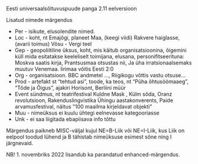 Eesti universaalsõltuvuspuude panga 2.11 eelversioon

Lisatud nimede märgendus

* Per - isikute,  elusolendite nimed. 
* Loc - koht, nt Emajõgi,  planeet Maa, (keegi viidi) Rakvere haiglasse, (avarii toimus) Võsu - Vergi teel
* Gep - geopoliitiline üksus, koht, mis käitub organisatsioonina, õigemini küll mida esitatakse keeleliselt toimijana, elusana, personifitseerituna: Moskva saatis kirja, Prantsusmaa otsustas nii, Ja üha irratsionaalsemaks muutuv Venemaa. Iirimaa võitis Eesti 2:0
* Org - organisatsioon. BBC andmetel ..., Riigikogu võttis vastu otsuse…
* Prod - artefakt st “tehtud asi”, toode, ka teos, nt “Püha õhtusöömaaeg”, “Tõde ja Õigus”, ajakiri Horisont, Berliini müür
* Event sündmus, nt teatrifestival Kuldne Mask , Külm sõda, Oranz revolutsioon, Rakenduslingvistika Ühingu aastakonverents, Paide arvamusfestival, näitus "100 maailma kirjeldavat objekti"
* Muu - nimeüksus ei kuulu ühtegi eelnevasse kategooriasse 
* Unk - ei saa liigitada ebapiisava info tõttu

Märgendus paikneb MISC-väljal kujul NE=B-Liik või NE=I-Liik, kus Liik on eelpool toodud lühend ja B tähistab nimeüksuse esimest sõne ning I järgnevaid.

NB! 1. novembriks 2022 lisandub ka parandatud enhanced-märgendus.
